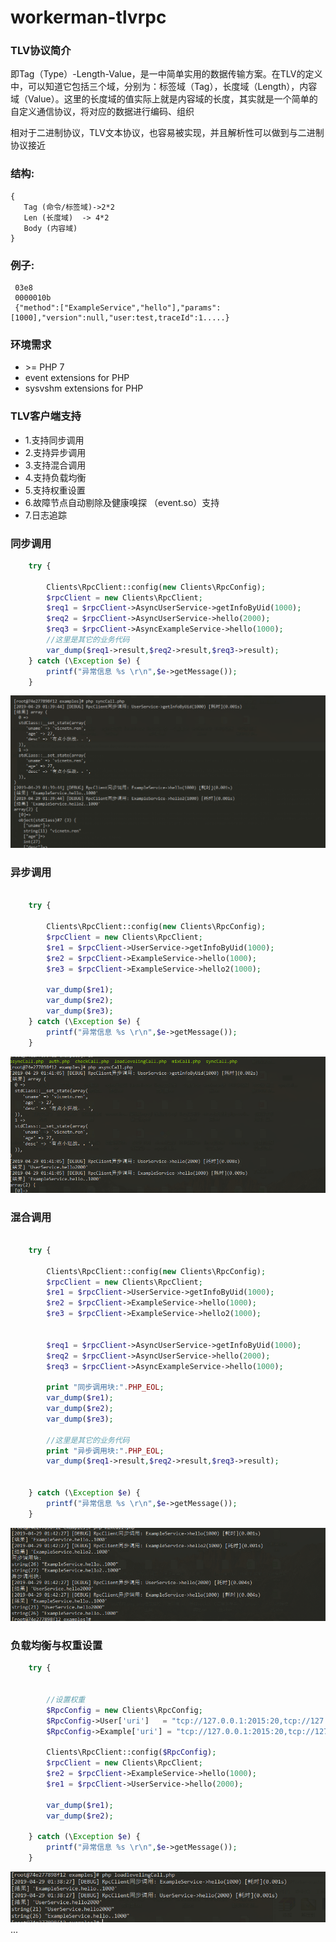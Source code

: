 # workerman-tlvrpc

### TLV协议简介
 即Tag（Type）-Length-Value，是一中简单实用的数据传输方案。在TLV的定义中，可以知道它包括三个域，分别为：标签域（Tag），长度域（Length），内容域（Value）。这里的长度域的值实际上就是内容域的长度，其实就是一个简单的自定义通信协议，将对应的数据进行编码、组织

 相对于二进制协议，TLV文本协议，也容易被实现，并且解析性可以做到与二进制协议接近

### 结构:
    {
       Tag (命令/标签域)->2*2
       Len (长度域)  -> 4*2 
       Body (内容域)
    }

### 例子:
     03e8
     0000010b
     {"method":["ExampleService","hello"],"params":[1000],"version":null,"user:test,traceId":1.....}


### 环境需求
* \>= PHP 7
* event extensions for PHP  
* sysvshm extensions for PHP  

### TLV客户端支持
 * 1.支持同步调用
 * 2.支持异步调用
 * 3.支持混合调用
 * 4.支持负载均衡
 * 5.支持权重设置
 * 6.故障节点自动剔除及健康嗅探 （event.so）支持
 * 7.日志追踪


### 同步调用
```PHP
    try {
        
        Clients\RpcClient::config(new Clients\RpcConfig);
        $rpcClient = new Clients\RpcClient;
        $req1 = $rpcClient->AsyncUserService->getInfoByUid(1000);
        $req2 = $rpcClient->AsyncUserService->hello(2000);
        $req3 = $rpcClient->AsyncExampleService->hello(1000);
        //这里是其它的业务代码
        var_dump($req1->result,$req2->result,$req3->result);
    } catch (\Exception $e) {
        printf("异常信息 %s \r\n",$e->getMessage());
    }

```
![demo1](https://github.com/MengyangRen/workerman-tlvrpc/blob/master/img/syncCall.png)
### 异步调用
```PHP

    try {

        Clients\RpcClient::config(new Clients\RpcConfig);
        $rpcClient = new Clients\RpcClient;
        $re1 = $rpcClient->UserService->getInfoByUid(1000);
        $re2 = $rpcClient->ExampleService->hello(1000);
        $re3 = $rpcClient->ExampleService->hello2(1000);
        
        var_dump($re1);
        var_dump($re2);
        var_dump($re3);
    } catch (\Exception $e) {
        printf("异常信息 %s \r\n",$e->getMessage());
    }
```
![demo2](https://github.com/MengyangRen/workerman-tlvrpc/blob/master/img/asyncCall.png)
### 混合调用
```PHP

    try {

        Clients\RpcClient::config(new Clients\RpcConfig);
        $rpcClient = new Clients\RpcClient;
        $re1 = $rpcClient->UserService->getInfoByUid(1000);
        $re2 = $rpcClient->ExampleService->hello(1000);
        $re3 = $rpcClient->ExampleService->hello2(1000);
        
        
        $req1 = $rpcClient->AsyncUserService->getInfoByUid(1000);
        $req2 = $rpcClient->AsyncUserService->hello(2000);
        $req3 = $rpcClient->AsyncExampleService->hello(1000);

        print "同步调用块:".PHP_EOL;
        var_dump($re1);
        var_dump($re2);
        var_dump($re3);

        //这里是其它的业务代码
        print "异步调用块:".PHP_EOL;
        var_dump($req1->result,$req2->result,$req3->result);


    } catch (\Exception $e) {
        printf("异常信息 %s \r\n",$e->getMessage());
    }

```
![demo3](https://github.com/MengyangRen/workerman-tlvrpc/blob/master/img/minCall.png)

### 负载均衡与权重设置

```PHP
    try {
        

        //设置权重
        $RpcConfig = new Clients\RpcConfig;
        $RpcConfig->User['uri']   = "tcp://127.0.0.1:2015:20,tcp://127.0.0.1:2015:40,tcp://127.0.0.1:2015:60";
        $RpcConfig->Example['uri'] = "tcp://127.0.0.1:2015:20,tcp://127.0.0.1:2015:40,tcp://127.0.0.1:2015:60";
        
        Clients\RpcClient::config($RpcConfig);
        $rpcClient = new Clients\RpcClient;
        $re2 = $rpcClient->ExampleService->hello(1000);
        $re1 = $rpcClient->UserService->hello(2000);

        var_dump($re1);
        var_dump($re2);

    } catch (\Exception $e) {
        printf("异常信息 %s \r\n",$e->getMessage());
    }
```
![demo4](https://github.com/MengyangRen/workerman-tlvrpc/blob/master/img/loadlevel.png)
...